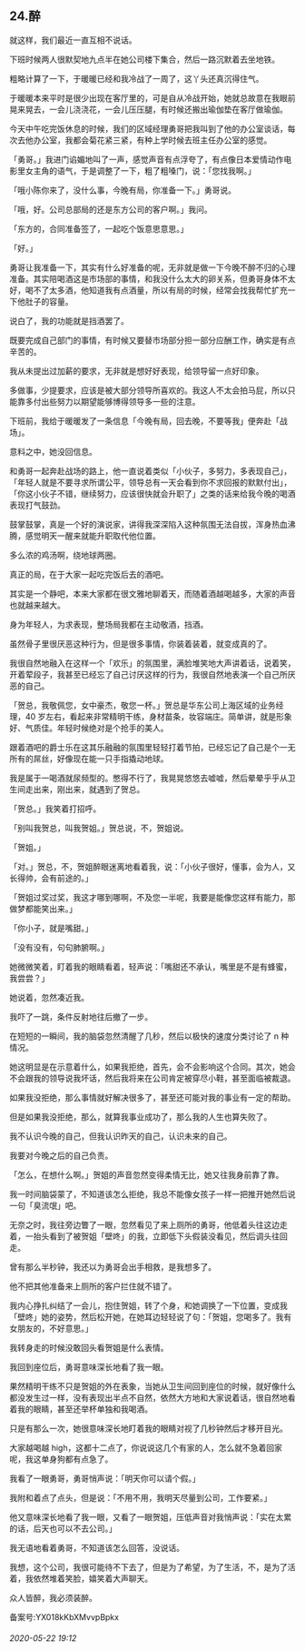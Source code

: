 ## 24.醉
就这样，我们最近一直互相不说话。


下班时候两人很默契地九点半在她公司楼下集合，然后一路沉默着去坐地铁。


粗略计算了一下，于暖暖已经和我冷战了一周了，这丫头还真沉得住气。


于暖暖本来平时是很少出现在客厅里的，可是自从冷战开始，她就总故意在我眼前晃来晃去，一会儿浇浇花，一会儿压压腿，有时候还搬出瑜伽垫在客厅做瑜伽。


今天中午吃完饭休息的时候，我们的区域经理勇哥把我叫到了他的办公室谈话，每次去他办公室，我都会菊花紧三紧，有种上学时候去班主任办公室的感觉。


「勇哥。」我进门谄媚地叫了一声，感觉声音有点浮夸了，有点像日本爱情动作电影里女主角的语气，于是调整了一下，粗了粗嗓门，说：「您找我啊。」


「哦小陈你来了，没什么事，今晚有局，你准备一下。」勇哥说。


「哦，好。公司总部局的还是东方公司的客户啊。」我问。


「东方的，合同准备签了，一起吃个饭意思意思。」


「好。」


勇哥让我准备一下，其实有什么好准备的呢，无非就是做一下今晚不醉不归的心理准备。其实陪喝酒这是市场部的事情，和我没什么太大的卵关系，但勇哥身体不太好，喝不了太多酒，他知道我有点酒量，所以有局的时候，经常会找我帮忙扩充一下他肚子的容量。


说白了，我的功能就是挡酒罢了。


既要完成自己部门的事情，有时候又要替市场部分担一部分应酬工作，确实是有点辛苦的。


我从未提出过加薪的要求，无非就是想好好表现，给领导留一点好印象。


多做事，少提要求，应该是被大部分领导所喜欢的。我这人不太会拍马屁，所以只能靠多付出些努力以期望能够博得领导多一些的注意。


下班前，我给于暖暖发了一条信息「今晚有局，回去晚，不要等我」便奔赴「战场」。


意料之中，她没回信息。


和勇哥一起奔赴战场的路上，他一直说着类似「小伙子，多努力，多表现自己」，「年轻人就是不要寻求所谓公平，领导总有一天会看到你不求回报的默默付出」，「你这小伙子不错，继续努力，应该很快就会升职了」之类的话来给我今晚的喝酒表现打气鼓劲。


鼓掌鼓掌，真是一个好的演说家，讲得我深深陷入这种氛围无法自拔，浑身热血沸腾，感觉明天一醒来就能升职取代他位置。


多么浓的鸡汤啊，绕地球两圈。


真正的局，在于大家一起吃完饭后去的酒吧。


其实是一个静吧，本来大家都在很文雅地聊着天，而随着酒越喝越多，大家的声音也就越来越大。


身为年轻人，为求表现，整场局我都在主动敬酒，挡酒。


虽然骨子里很厌恶这种行为，但是很多事情，你装着装着，就变成真的了。


我很自然地融入在这样一个「欢乐」的氛围里，满脸堆笑地大声讲着话，说着笑，开着荤段子，我甚至已经忘了自己讨厌这样的行为，我很自然地表演一个自己所厌恶的自己。


「贺总，我敬佩您，女中豪杰，敬您一杯。」贺总是华东公司上海区域的业务经理，40 岁左右，看起来非常精明干练，身材苗条，妆容端庄。简单讲，就是形象好、气质佳。年轻时候绝对是个抢手的美人。


跟着酒吧的爵士乐在这其乐融融的氛围里轻轻打着节拍，已经忘记了自己是个一无所有的屌丝，好像现在能一只手指撬动地球。


我是属于一喝酒就尿频型的。憋得不行了，我晃晃悠悠去嘘嘘，然后晕晕乎乎从卫生间走出来，刚出来，就遇到了贺总。


「贺总。」我笑着打招呼。


「别叫我贺总，叫我贺姐。」贺总说，不，贺姐说。


「贺姐。」


「对。」贺总，不，贺姐醉眼迷离地看着我，说：「小伙子很好，懂事，会为人，又长得帅，会有前途的。」


「贺姐过奖过奖，我这才哪到哪啊，不及您一半呢，我要是能像您这样有能力，那做梦都能笑出来。」


「你小子，就是嘴甜。」


「没有没有，句句肺腑啊。」


她微微笑着，盯着我的眼睛看着，轻声说：「嘴甜还不承认，嘴里是不是有蜂蜜，我尝尝？」


她说着，忽然凑近我。


我吓了一跳，条件反射地往后撤了一步。


在短短的一瞬间，我的脑袋忽然清醒了几秒，然后以极快的速度分类讨论了 n 种情况。


她这明显是在示意着什么，如果我拒绝，首先，会不会影响这个合同。其次，她会不会跟我的领导说我坏话，然后我将来在公司肯定被穿尽小鞋，甚至面临被裁退。


如果我没拒绝，那么事情就好解决很多了，甚至还可能对我的事业有一定的帮助。


但是如果我没拒绝，那么，就算我事业成功了，那么我的人生也算失败了。


我不认识今晚的自己，但我认识昨天的自己，认识未来的自己。


我要对今晚之后的自己负责。


「怎么，在想什么啊。」贺姐的声音忽然变得柔情无比，她又往我身前靠了靠。


我一时间脑袋蒙了，不知道该怎么拒绝，我总不能像女孩子一样一把推开她然后说一句「臭流氓」吧。


无奈之时，我往旁边瞥了一眼，忽然看见了来上厕所的勇哥，他低着头往这边走着，一抬头看到了被贺姐「壁咚」的我，立即低下头假装没看见，然后调头往回走。


曾有那么半秒钟，我还以为勇哥会出手相救，是我想多了。


他不把其他准备来上厕所的客户拦住就不错了。


我内心挣扎纠结了一会儿，抱住贺姐，转了个身，和她调换了一下位置，变成我「壁咚」她的姿势，然后松开她，在她耳边轻轻说了句：「贺姐，您喝多了。我有女朋友的，不好意思。」


我转身走的时候没敢回头看贺姐是什么表情。


我回到座位后，勇哥意味深长地看了我一眼。


果然精明干练不只是贺姐的外在表象，当她从卫生间回到座位的时候，就好像什么都没发生过一样，没有表现出半点不自然，依然大方地和大家说着话，很自然地看着我的眼睛，甚至还举杯单独和我喝酒。


只是有那么一次，她很意味深长地盯着我的眼睛对视了几秒钟然后才移开目光。


大家越喝越 high，这都十二点了，你说说这几个有家的人，怎么就不急着回家呢，我这单身狗都有点急了。


我看了一眼勇哥，勇哥悄声说：「明天你可以请个假。」


我附和着点了点头，但是说：「不用不用，我明天尽量到公司，工作要紧。」


他又意味深长地看了我一眼，又看了一眼贺姐，压低声音对我悄声说：「实在太累的话，后天也可以不去公司。」


我无语地看着勇哥，不知道该怎么回答，没说话。


我想，这个公司，我很可能待不下去了，但是为了希望，为了生活，不，是为了活着，我依然堆着笑脸，嬉笑着大声聊天。


众人皆醉，我必须装醉。


备案号:YX018kKbXMvvpBpkx


###### 2020-05-22 19:12
